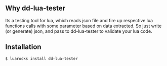## Why dd-lua-tester
Its a testing tool for lua, which reads json file and fire up respective lua functions calls with some parameter based on data extracted.
So just write (or generate) json, and pass to dd-lua-tester to validate your lua code.

## Installation

```
$ luarocks install dd-lua-tester
```
